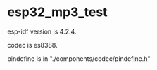 # esp32_mp3_test

esp-idf version is 4.2.4.

codec is es8388.

pindefine is in "./components/codec/pindefine.h"
